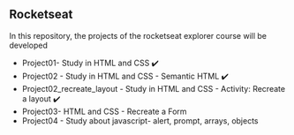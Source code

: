 ## Rocketseat 


In this repository, the projects of the rocketseat explorer course will be developed

- Project01- Study in HTML and CSS :heavy_check_mark:
- Project02 - Study in HTML and CSS - Semantic HTML :heavy_check_mark:
- Project02_recreate_layout - Study in HTML and CSS - Activity: Recreate a layout :heavy_check_mark:
- Project03- HTML and CSS - Recreate a Form
- Project04 - Study about javascript- alert, prompt, arrays, objects
